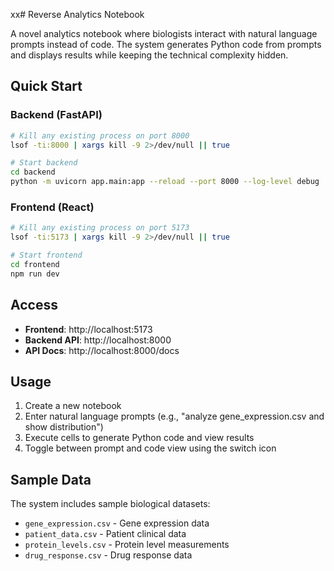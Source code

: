xx# Reverse Analytics Notebook

A novel analytics notebook where biologists interact with natural language prompts instead of code. The system generates Python code from prompts and displays results while keeping the technical complexity hidden.

## Quick Start

### Backend (FastAPI)
```bash
# Kill any existing process on port 8000
lsof -ti:8000 | xargs kill -9 2>/dev/null || true

# Start backend
cd backend
python -m uvicorn app.main:app --reload --port 8000 --log-level debug
```

### Frontend (React)
```bash
# Kill any existing process on port 5173
lsof -ti:5173 | xargs kill -9 2>/dev/null || true

# Start frontend
cd frontend
npm run dev
```

## Access
- **Frontend**: http://localhost:5173
- **Backend API**: http://localhost:8000
- **API Docs**: http://localhost:8000/docs

## Usage
1. Create a new notebook
2. Enter natural language prompts (e.g., "analyze gene_expression.csv and show distribution")
3. Execute cells to generate Python code and view results
4. Toggle between prompt and code view using the switch icon

## Sample Data
The system includes sample biological datasets:
- `gene_expression.csv` - Gene expression data
- `patient_data.csv` - Patient clinical data
- `protein_levels.csv` - Protein level measurements
- `drug_response.csv` - Drug response data